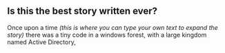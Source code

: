 ## Is this the best story written ever?

Once upon a time *(this is where you can type your own text to expand the story)*
there was a tiny code in a windows forest, with a large kingdom named Active Directory,
